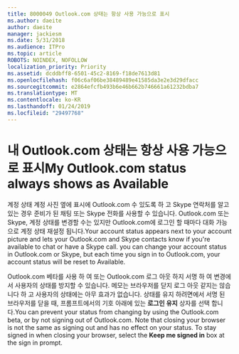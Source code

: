```yaml
---
title: 8000049 Outlook.com 상태는 항상 사용 가능으로 표시
ms.author: daeite
author: daeite
manager: jackiesm
ms.date: 5/31/2018
ms.audience: ITPro
ms.topic: article
ROBOTS: NOINDEX, NOFOLLOW
localization_priority: Priority
ms.assetid: dcddbff8-6501-45c2-8169-f18de7613d81
ms.openlocfilehash: f06c6af06be38489489e41585da3e2e3d29dfacc
ms.sourcegitcommit: e2864efcfb493b6e46b662b746661a61232bdba7
ms.translationtype: MT
ms.contentlocale: ko-KR
ms.lasthandoff: 01/24/2019
ms.locfileid: "29497768"
---
```

# <a name="my-outlookcom-status-always-shows-as-available"></a><span data-ttu-id="84b54-102">내 Outlook.com 상태는 항상 사용 가능으로 표시</span><span class="sxs-lookup"><span data-stu-id="84b54-102">My Outlook.com status always shows as Available</span></span>

<span data-ttu-id="84b54-p101">계정 상태 계정 사진 옆에 표시에 Outlook.com 수 있도록 하 고 Skype 연락처를 알고 있는 경우 준비가 된 채팅 또는 Skype 전화를 사용할 수 있습니다. Outlook.com 또는 Skype, 계정 상태를 변경할 수는 있지만 Outlook.com에 로그인 할 때마다 대화 가능으로 계정 상태 재설정 됩니다.</span><span class="sxs-lookup"><span data-stu-id="84b54-p101">Your account status appears next to your account picture and lets your Outlook.com and Skype contacts know if you're available to chat or have a Skype call. you can change your account status in Outlook.com or Skype, but each time you sign in to Outlook.com, your account status will be reset to Available.</span></span>
  
<span data-ttu-id="84b54-p102">Outlook.com 베타를 사용 하 여 또는 Outlook.com 로그 아웃 하지 서명 하 여 변경에서 사용자의 상태를 방지할 수 있습니다. 메모는 브라우저를 닫지 로그 아웃 같지는 않습니다 하 고 사용자의 상태에는 아무 효과가 없습니다. 상태를 유지 하려면에서 서명 된 브라우저를 닫을 때, 프롬프트에서의 기호 아래에 있는 **로그인 유지** 상자를 선택 합니다.</span><span class="sxs-lookup"><span data-stu-id="84b54-p102">You can prevent your status from changing by using the Outlook.com beta, or by not signing out of Outlook.com. Note that closing your browser is not the same as signing out and has no effect on your status. To stay signed in when closing your browser, select the **Keep me signed in** box at the sign in prompt.</span></span> 
  

